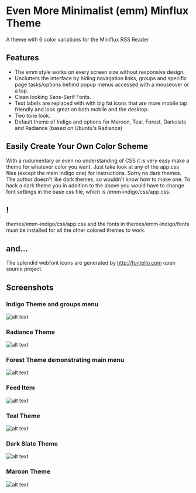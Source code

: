 # Even More Minimalist (emm) Minflux Theme
A theme with 6 color variations for the Miniflux RSS Reader

## Features
* The emm style works on every screen size without responsive design.
* Unclutters the interface by hiding navagation links, groups and specific page tasks/options behind popup menus accessed with a mouseover or a tap.  
* Clean looking Sans-Serif Fonts.  
* Text labels are replaced with with big fat icons that are more mobile tap friendly and look great on both mobile and the desktop.  
* Two tone look.  
* Default theme of Indigo and options for Maroon, Teal, Forest, Darkslate and Radiance (based on Ubuntu's Radiance)

## Easily Create Your Own Color Scheme
With a rudumentary or even no understanding of CSS it is very easy make a theme for whatever color you want.  Just take look at any of the app.css files (except the main Indigo one) for instructions.  Sorry no dark themes.  The author doesn't like dark themes, so wouldn't know how to make one.  To hack a dark theme you in addition to the above you would have to change font settings in the base css file, which is /emm-indigo/css/app.css.  

## !
themes/emm-indigo/css/app.css and the fonts in themes/emm-indigo/fonts must be installed for all the other colored themes to work.

## and...
The splendid webfont icons are generated by http://fontello.com open source project.

## Screenshots
### Indigo Theme and groups menu
![alt text](https://raw.githubusercontent.com/lacereation/minflux-theme/master/png/indigo.theme.groups.menu.png "indigo theme and groups menu")
### Radiance Theme
![alt text](https://raw.githubusercontent.com/lacereation/minflux-theme/master/png/radience.theme.png "radiance theme")
### Forest Theme demonstrating main menu
![alt text](https://raw.githubusercontent.com/lacereation/minflux-theme/master/png/forest.theme.main.menu.png "forest theme and main menu")
### Feed Item
![alt text](https://raw.githubusercontent.com/lacereation/minflux-theme/master/png/feed.item.png "feed article")
### Teal Theme
![alt text](https://raw.githubusercontent.com/lacereation/minflux-theme/master/png/teal.theme.png "teal theme")
### Dark Slate Theme
![alt text](https://raw.githubusercontent.com/lacereation/minflux-theme/master/png/darkslate.theme.png "dark slate theme")
### Maroon Theme
![alt text](https://raw.githubusercontent.com/lacereation/minflux-theme/master/png/maroon.theme.png "maroon theme")
